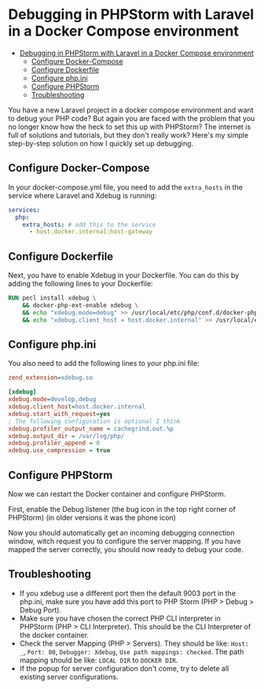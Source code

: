 # Debugging in PHPStorm with Laravel in a Docker Compose environment

<!-- TOC -->
* [Debugging in PHPStorm with Laravel in a Docker Compose environment](#debugging-in-phpstorm-with-laravel-in-a-docker-compose-environment)
  * [Configure Docker-Compose](#configure-docker-compose)
  * [Configure Dockerfile](#configure-dockerfile)
  * [Configure php.ini](#configure-phpini)
  * [Configure PHPStorm](#configure-phpstorm)
  * [Troubleshooting](#troubleshooting)
<!-- TOC -->

You have a new Laravel project in a docker compose environment and want to debug your PHP code? But again you are faced with the problem that you no longer know how the heck to set this up with PHPStorm? The internet is full of solutions and tutorials, but they don't really work? Here's my simple step-by-step solution on how I quickly set up debugging.

## Configure Docker-Compose

In your docker-compose.yml file, you need to add the `extra_hosts` in the service where Laravel and Xdebug is running:

```yaml
services:
  php:
    extra_hosts: # add this to the service
      - host.docker.internal:host-gateway
```

## Configure Dockerfile

Next, you have to enable Xdebug in your Dockerfile. You can do this by adding the following lines to your Dockerfile:

```dockerfile
RUN pecl install xdebug \
    && docker-php-ext-enable xdebug \
    && echo "xdebug.mode=debug" >> /usr/local/etc/php/conf.d/docker-php-ext-xdebug.ini \
    && echo "xdebug.client_host = host.docker.internal" >> /usr/local/etc/php/conf.d/docker-php-ext-xdebug.ini
```

## Configure php.ini

You also need to add the following lines to your php.ini file:

```ini
zend_extension=xdebug.so

[xdebug]
xdebug.mode=develop,debug
xdebug.client_host=host.docker.internal
xdebug.start_with_request=yes
; The following configuration is optional I think
xdebug.profiler_output_name = cachegrind.out.%p
xdebug.output_dir = /var/log/php/
xdebug.profiler_append = 0
xdebug.use_compression = true
```

## Configure PHPStorm

Now we can restart the Docker container and configure PHPStorm.

First, enable the Debug listener (the bug icon in the top right corner of PHPStorm) (in older versions it was the phone icon)

Now you should automatically get an incoming debugging connection window, witch request you to configure the server mapping.
If you have mapped the server correctly, you should now ready to debug your code.



## Troubleshooting

- If you xdebug use a different port then the default 9003 port in the php.ini, make sure you have add this port to PHP Storm (PHP > Debug > Debug Port).
- Make sure you have chosen the correct PHP CLI interpreter in PHPStorm (PHP > CLI Interpreter). This should be the CLI Interpreter of the docker container.
- Check the server Mapping (PHP > Servers). They should be like: `Host: _`, `Port: 80`, `Debugger: Xdebug`, `Use path mappings: checked`. The path mapping should be like: `LOCAL DIR` to `DOCKER DIR`.
- If the popup for server configuration don't come, try to delete all existing server configurations.
